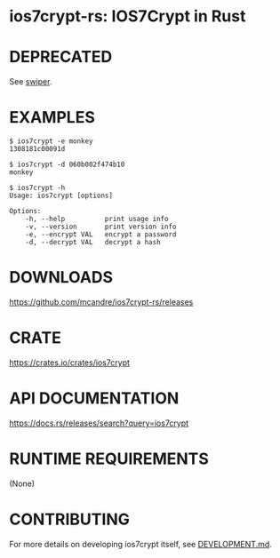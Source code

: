 # ios7crypt-rs: IOS7Crypt in Rust

# DEPRECATED

See [swiper](https://github.com/mcandre/swiper).

# EXAMPLES

```console
$ ios7crypt -e monkey
1308181c00091d

$ ios7crypt -d 060b002f474b10
monkey

$ ios7crypt -h
Usage: ios7crypt [options]

Options:
    -h, --help          print usage info
    -v, --version       print version info
    -e, --encrypt VAL   encrypt a password
    -d, --decrypt VAL   decrypt a hash
```

# DOWNLOADS

https://github.com/mcandre/ios7crypt-rs/releases

# CRATE

https://crates.io/crates/ios7crypt

# API DOCUMENTATION

https://docs.rs/releases/search?query=ios7crypt

# RUNTIME REQUIREMENTS

(None)

# CONTRIBUTING

For more details on developing ios7crypt itself, see [DEVELOPMENT.md](DEVELOPMENT.md).
